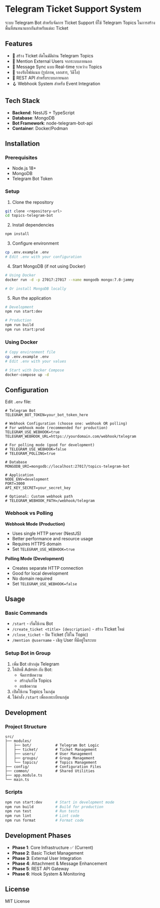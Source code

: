 # Telegram Ticket Support System

ระบบ Telegram Bot สำหรับจัดการ Ticket Support ที่ใช้ Telegram Topics ในการสร้างพื้นที่สนทนาแยกกันสำหรับแต่ละ Ticket

## Features

- 🎫 สร้าง Ticket อัตโนมัติผ่าน Telegram Topics
- 👥 Mention External Users จากระบบภายนอก
- 🔄 Message Sync แบบ Real-time ระหว่าง Topics
- 📎 รองรับไฟล์แนบ (รูปภาพ, เอกสาร, วิดีโอ)
- 🔗 REST API สำหรับระบบภายนอก
- 🪝 Webhook System สำหรับ Event Integration

## Tech Stack

- **Backend**: NestJS + TypeScript
- **Database**: MongoDB
- **Bot Framework**: node-telegram-bot-api
- **Container**: Docker/Podman

## Installation

### Prerequisites

- Node.js 18+
- MongoDB
- Telegram Bot Token

### Setup

1. Clone the repository
```bash
git clone <repository-url>
cd topics-telegram-bot
```

2. Install dependencies
```bash
npm install
```

3. Configure environment
```bash
cp .env.example .env
# Edit .env with your configuration
```

4. Start MongoDB (if not using Docker)
```bash
# Using Docker
docker run -d -p 27017:27017 --name mongodb mongo:7.0-jammy

# Or install MongoDB locally
```

5. Run the application
```bash
# Development
npm run start:dev

# Production
npm run build
npm run start:prod
```

### Using Docker

```bash
# Copy environment file
cp .env.example .env
# Edit .env with your values

# Start with Docker Compose
docker-compose up -d
```

## Configuration

Edit `.env` file:

```env
# Telegram Bot
TELEGRAM_BOT_TOKEN=your_bot_token_here

# Webhook Configuration (choose one: webhook OR polling)
# For webhook mode (recommended for production)
TELEGRAM_USE_WEBHOOK=true
TELEGRAM_WEBHOOK_URL=https://yourdomain.com/webhook/telegram

# For polling mode (good for development)
# TELEGRAM_USE_WEBHOOK=false
# TELEGRAM_POLLING=true

# Database
MONGODB_URI=mongodb://localhost:27017/topics-telegram-bot

# Application
NODE_ENV=development
PORT=3000
API_KEY_SECRET=your_secret_key

# Optional: Custom webhook path
# TELEGRAM_WEBHOOK_PATH=/webhook/telegram
```

### Webhook vs Polling

**Webhook Mode (Production)**
- Uses single HTTP server (NestJS)
- Better performance and resource usage
- Requires HTTPS domain
- Set `TELEGRAM_USE_WEBHOOK=true`

**Polling Mode (Development)**
- Creates separate HTTP connection
- Good for local development
- No domain required
- Set `TELEGRAM_USE_WEBHOOK=false`

## Usage

### Basic Commands

- `/start` - เริ่มใช้งาน Bot
- `/create_ticket <title> [description]` - สร้าง Ticket ใหม่
- `/close_ticket` - ปิด Ticket (ใช้ใน Topic)
- `/mention @username` - เชิญ User ที่มีอยู่ในระบบ

### Setup Bot in Group

1. เพิ่ม Bot เข้ากลุ่ม Telegram
2. ให้สิทธิ์ Admin กับ Bot:
   - จัดการข้อความ
   - สร้าง/แก้ไข Topics
   - ลบข้อความ
3. เปิดใช้งาน Topics ในกลุ่ม
4. ใช้คำสั่ง `/start` เพื่อลงทะเบียนกลุ่ม

## Development

### Project Structure

```
src/
├── modules/
│   ├── bot/           # Telegram Bot Logic
│   ├── ticket/        # Ticket Management
│   ├── users/         # User Management
│   ├── groups/        # Group Management
│   └── topics/        # Topics Management
├── config/            # Configuration Files
├── common/            # Shared Utilities
├── app.module.ts
└── main.ts
```

### Scripts

```bash
npm run start:dev      # Start in development mode
npm run build          # Build for production
npm run test           # Run tests
npm run lint           # Lint code
npm run format         # Format code
```

## Development Phases

- **Phase 1**: Core Infrastructure ✅ (Current)
- **Phase 2**: Basic Ticket Management
- **Phase 3**: External User Integration
- **Phase 4**: Attachment & Message Enhancement
- **Phase 5**: REST API Gateway
- **Phase 6**: Hook System & Monitoring

## License

MIT License
